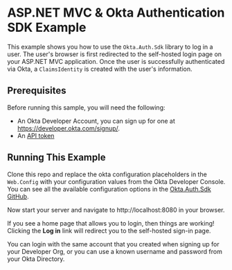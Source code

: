 # ASP.NET MVC & Okta Authentication SDK Example

This example shows you how to use the `Okta.Auth.Sdk` library to log in a user. The user's browser is first redirected to the self-hosted login page on your ASP.NET MVC application. Once the user is successfully authenticated via Okta, a `ClaimsIdentity` is created with the user's information.

## Prerequisites

Before running this sample, you will need the following:

* An Okta Developer Account, you can sign up for one at https://developer.okta.com/signup/.
* An [API token]

## Running This Example

Clone this repo and replace the okta configuration placeholders in the `Web.Config` with your configuration values from the Okta Developer Console. 
You can see all the available configuration options in the [Okta.Auth.Sdk GitHub].

Now start your server and navigate to http://localhost:8080 in your browser.

If you see a home page that allows you to login, then things are working!  Clicking the **Log in** link will redirect you to the self-hosted sign-in page.

You can login with the same account that you created when signing up for your Developer Org, or you can use a known username and password from your Okta Directory.

[API token]:https://developer.okta.com/docs/api/getting_started/getting_a_token
[Okta.Auth.Sdk GitHub]: https://github.com/okta/okta-auth-dotnet#configuration-reference